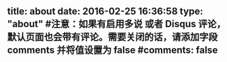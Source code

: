 title: about
date: 2016-02-25 16:36:58
type: "about"
#注意：如果有启用多说 或者 Disqus 评论，默认页面也会带有评论。需要关闭的话，请添加字段 comments 并将值设置为 false
#comments: false
---
